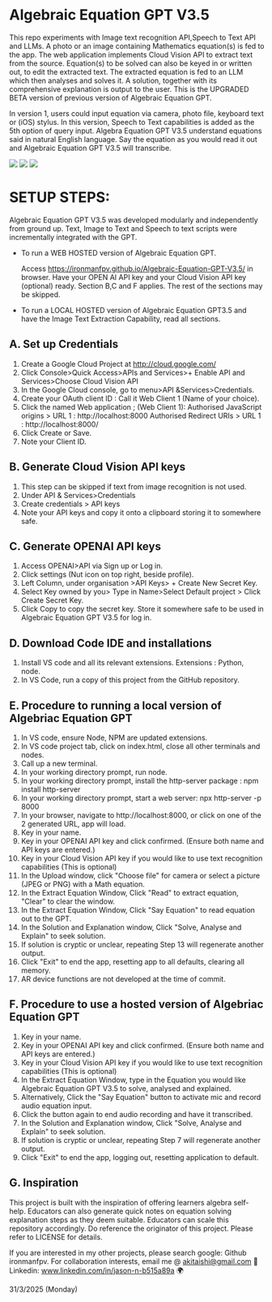 # Algebraic Equation GPT V3.5

This repo experiments with Image text recognition API,Speech to Text API and LLMs.
A photo or an image containing Mathematics equation(s) is fed to the app.
The web application implements Cloud Vision API to extract text from the source.
Equation(s) to be solved can also be keyed in or written out, to edit the extracted text.
The extracted equation is fed to an LLM which then analyses and solves it.
A solution, together with its comprehensive explanation is output to the user.
This is the UPGRADED BETA version of previous version of Algebraic Equation GPT.

In version 1, users could input equation via camera, photo file, keyboard text or (iOS) stylus. 
In this version, Speech to Text capabilities is added as the 5th option of query input. 
Algebra Equation GPT V3.5 understand equations said in natural English language.
Say the equation as you would read it out and Algebraic Equation GPT V3.5 will transcribe. 

<img src= "https://github.com/ironmanfpv/Algebraic-Equation-GPT-V3.5/blob/main/img/img%200.jpg">
<img src= "https://github.com/ironmanfpv/Algebraic-Equation-GPT-V3.5/blob/main/img/img%201.jpg">
<img src= "https://github.com/ironmanfpv/Algebraic-Equation-GPT-V3.5/blob/main/img/img%202.jpg">

# SETUP STEPS: #

Algebraic Equation GPT V3.5 was developed modularly and independently from ground up.
Text, Image to Text and Speech to text scripts were incrementally integrated with the GPT.

- To run a WEB HOSTED version of Algebraic Equation GPT.

  Access https://ironmanfpv.github.io/Algebraic-Equation-GPT-V3.5/ in browser.
  Have your OPEN AI API key and your Cloud Vision API key (optional) ready. Section B,C and F applies. The rest of the sections may be skipped.

- To run a LOCAL HOSTED version of Algebraic Equation GPT3.5 and have the Image Text Extraction Capability, read all sections. 

## A. Set up Credentials ##

1.  Create a Google Cloud Project at http://cloud.google.com/
2.  Click Console>Quick Access>APIs and Services>+ Enable API and Services>Choose Cloud Vision API
3.  In the Google Cloud console, go to menu\>API &Services\>Credentials.
4.  Create your OAuth client ID : Call it Web Client 1 (Name of your choice).
5.  Click the named Web application ; (Web Client 1):
        Authorised  JavaScript origins \> URL 1 : http://localhost:8000 
        Authorised  Redirect URIs \> URL 1 : http://localhost:8000/
6.  Click Create or Save.
7.  Note your Client ID.

## B. Generate Cloud Vision API keys ##

1.  This step can be skipped if text from image recognition is not used.
2.  Under API & Services\>Credentials
3.  Create credentials \> API keys
4.  Note your API keys and copy it onto a clipboard storing it to somewhere safe.

## C. Generate OPENAI API keys ##

1.  Access OPENAI>API via Sign up or Log in.
2.  Click settings (Nut icon on top right, beside profile).
3.  Left Column, under organisation >API Keys> + Create New Secret Key.
4.  Select Key owned by you> Type in Name>Select Default project > Click Create Secret Key.
5.  Click Copy to copy the secret key. Store it somewhere safe to be used in Algebraic Equation GPT V3.5 for log in.

## D. Download Code IDE and installations  ##

1.  Install VS code and all its relevant extensions. Extensions : Python, node.
2.  In VS Code, run a copy of this project from the GitHub repository.

## E. Procedure to running a local version of Algebriac Equation GPT ##

1.  In VS code, ensure Node, NPM are updated extensions.
2.  In VS code project tab, click on index.html, close all other terminals and nodes.
2.  Call up a new terminal.
3.  In your working directory prompt, run node.
4.  In your working directory prompt, install the http-server package : npm install http-server
5.  In your working directory prompt, start a web server: npx http-server -p 8000
6.  In your browser, navigate to http://localhost:8000, or click on one of the 2 generated URL, app will load.
7.  Key in your name.
8.  Key in your OPENAI API key and click confirmed. (Ensure both name and API keys are entered.)
9.  Key in your Cloud Vision API key if you would like to use text recognition capabilities (This is optional)
10. In the Upload window, click "Choose file" for camera or select a picture (JPEG or PNG) with a Math equation.
11. In the Extract Equation Window, Click "Read" to extract equation, "Clear" to clear the window.
12. In the Extract Equation Window, Click "Say Equation" to read equation out to the GPT.
13. In the Solution and Explanation window, Click "Solve, Analyse and Explain" to seek solution.
14. If solution is cryptic or unclear, repeating Step 13 will regenerate another output.
15. Click "Exit" to end the app, resetting app to all defaults, clearing all memory.
16. AR device functions are not developed at the time of commit.

## F. Procedure to use a hosted version of Algebriac Equation GPT ##

1.  Key in your name.
2.  Key in your OPENAI API key and click confirmed. (Ensure both name and API keys are entered.)
3.  Key in your Cloud Vision API key if you would like to use text recognition capabilities (This is optional)
4.  In the Extract Equation Window, type in the Equation you would like Algebraic Equation GPT V3.5 to solve, analysed and explained.
5.  Alternatively, Click the "Say Equation" button to activate mic and record audio equation input. 
6.  Click the button again to end audio recording and have it transcribed.
7.  In the Solution and Explanation window, Click "Solve, Analyse and Explain" to seek solution.
8.  If solution is cryptic or unclear, repeating Step 7 will regenerate another output.
9.  Click "Exit" to end the app, logging out, resetting application to default.

## G. Inspiration ##

This project is built with the inspiration of offering learners algebra self-help.
Educators can also generate quick notes on equation solving explanation steps as they deem suitable. 
Educators can scale this repository accordingly. Do reference the originator of this project.
Please refer to LICENSE for details.

If you are interested in my other projects, please search google: Github ironmanfpv. 
For collaboration interests, email me @ akitaishi@gmail.com 👋
Linkedin: www.linkedin.com/in/jason-n-b515a89a  🌍

31/3/2025 (Monday)